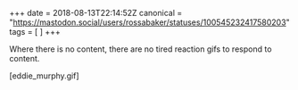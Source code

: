 +++
date = 2018-08-13T22:14:52Z
canonical = "https://mastodon.social/users/rossabaker/statuses/100545232417580203"
tags = [  ]
+++

<p>Where there is no content, there are no tired reaction gifs to respond to content.</p><p>[eddie_murphy.gif]</p>
